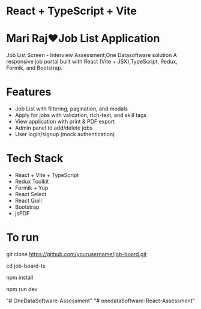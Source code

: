 # React + TypeScript + Vite
# Mari Raj❤️Job List Application

Job List Screen - Interview Assessment,One Datasoftware solution
A responsive job portal built with React (Vite + JSX),TypeScript, Redux, Formik, and Bootstrap.

# Features
- Job List with filtering, pagination, and modals
- Apply for jobs with validation, rich-text, and skill tags
- View application with print & PDF export
- Admin panel to add/delete jobs
- User login/signup (mock authentication)

# Tech Stack

- React + Vite + TypeScript
- Redux Toolkit
- Formik + Yup
- React Select
- React Quill
- Bootstrap
- jsPDF



# To run
git clone https://github.com/yourusername/job-board.git

cd job-board-ts

npm install

npm run dev

"# OneDataSoftware-Assessment" 
"# onedataSoftware-React-Assessment" 
